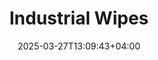 ---
type: product
layout: product
date: 2025-03-27T13:09:43+04:00
sitemap:
  priority: 1
  changefreq: "weekly"

# SEO metadata
seoTitleSuffix: "Heavy-Duty Shop Towels near me"
seoDescription: >-
  Industrial Wipes for Missouri auto shops: 1050 durable, lint-free wipes per roll. Perfect for mechanics and dealerships. Save 40% vs rental towels with fast shipping.

# Page content
title: "**Industrial Wipes**"
titlePrefix: "Missouri Mechanic Tools"
description: >-
  Industrial Wipes bring heavy-duty cleaning to Missouri shops. Each roll has 1050 lint-free wipes for oil, grease, and solvents. Durable and cost-effective at 40% less than rentals.

# price section
priceSection:
  title: "Unbeatable price"

# benefitsContent
benefitsImages:
  - image: "/images/wipes/product-main.jpg"
    alt: "Industrial Wipes for Missouri Auto Shops"

# benefitsContent
benefitsBlocks:
  - title: "Perfect for Auto Shops"
    text: >-
      These wipes clean oil and grease fast in Missouri dealerships and service centers. Tough enough for daily use, they keep your shop running smooth and professional.
  - title: "Strong and Soak Up Fast"
    text: >-
      Built to last, these wipes absorb spills quick without tearing. Ideal for Missouri mechanics tackling grime on tools and surfaces with no mess left behind.
  - title: "Works with Solvents in Auto Shops"
    text: >-
      Use these wipes with most solvents for top cleaning power. Missouri shops trust them for tools, equipment, and tough jobs needing a reliable solution.
  - title: "Big Savings for Missouri Garages"
    text: >-
      Get 1050 wipes per roll and save 40% over rental towels. Missouri service centers stock up cheap, keeping costs low and supplies steady all year.
  - title: "No Lint, Clean Finish"
    text: >-
      Low-lint design leaves no residue on windshields or parts. Missouri mechanics get a pro clean every time, perfect for precision work and interiors.
  - title: "Easy Use in Missouri Shops"
    text: >-
      Fits Tork dispensers for quick, one-hand grabs. Missouri garages cut waste and speed up work with these smooth-tear wipes ready to go.
  - title: "Fast Delivery to Missouri"
    text: >-
      Need wipes now? Fast shipping brings these to Missouri auto shops quick, ensuring you’re never low on heavy-duty cleaning gear when it counts.
  - title: "Multi-Use Shop Cleaner"
    text: >-
      From greasy tools to shop floors, these wipes handle it all. Missouri service managers love the versatility for daily automotive maintenance tasks.
  - title: "Budget-Friendly Bulk Buy"
    text: >-
      Missouri dealerships save big with 1050 wipes per roll. Affordable pricing means more cleaning power without breaking the bank on shop supplies.

# gallery section
gallery:
  id: "product-gallery"
  items:
    - image: "images/wipes/gallery-4.jpg"
      alt: "Industrial wipes effectively cleaning greasy automotive parts"
    - image: "images/wipes/gallery-5.jpg"
      alt: "Heavy-duty shop wipes in Tork floor dispenser for easy access"
    - image: "images/wipes/gallery-6.jpg"
      alt: "Industrial wipes demonstrating superior absorption of automotive fluids"

# testimonials section
testimonials:
  title: "# Customer reviews"
  items:
    - name: "Jake S."
      text: >-
        These wipes are awesome in my Missouri garage. They grab grease fast and don’t shred. A whole roll lasts me ages, and the price can’t be beat!
    - name: "Tina R."
      text: >-
        I use these in my Missouri dealership. They’re tough, soak up oil quick, and leave no lint. Way cheaper than rentals—my go-to shop towels now.
    - name: "Bobby L."
      text: >-
        Best wipes I’ve tried. They hold up scrubbing tools and don’t fall apart wet. Fast shipping keeps my shop stocked and ready.
    - name: "Kelly M."
      text: >-
        My Missouri service center loves these. They clean everything—grease, solvents, you name it. Big rolls save us money and hassle every day.
    - name: "Sam P."
      text: >-
        These wipes are solid for my auto shop. No lint, tough as nails, and they tear off easy. Great for quick cleanups and heavy jobs alike.
    - name: "Rita G."
      text: >-
        I grabbed these for my Missouri repair bay. They soak up spills fast and don’t leave a mess. Cheap and reliable—perfect for busy mechanics.
    - name: "Don H."
      text: >-
        These wipes rock. They handle oil and grime no problem, and the roll lasts forever. Saves me cash compared to other towels I’ve used.
    - name: "Amy T."
      text: >-
        My Missouri body shop swears by these. They’re strong, clean good, and don’t rip. Bulk rolls keep us going without constant reordering.
    - name: "Pete W."
      text: >-
        Love these wipes. They’re thick, soak up fast, and fit my dispenser perfect. Best deal for any shop needing solid cleaning gear.
    - name: "Luke B."
      text: >-
        These wipes are a steal for mechanics. They clean tough messes and last longer than others. Fast delivery keeps my garage happy.
    - name: "Carrie D."
      text: >-
        My  crew uses these daily. They’re durable, lint-free, and cheap in bulk. Great for keeping tools and bays clean without fuss.
    - name: "Nick F."
      text: >-
        These wipes are tops in my auto shop. They scrub grease easy, don’t tear, and save me money. Can’t go wrong with this bulk deal.

# FAQ section
faq:
  titleColored: "F.A.Q."
  questions:
    - question: "How tough are these wipes?"
      answer: >-
        Industrial Wipes are built for Missouri auto shops. They stay strong wet or dry, scrubbing grease and tools without tearing—perfect for heavy-duty jobs.
    - question: "Do they work with solvents?"
      answer: >-
        Yes, these wipes handle most solvents like degreasers in Missouri garages. They keep their strength, making them a go-to for versatile shop cleaning.
    - question: "How many wipes per roll?"
      answer: >-
        Each roll has 1050 wipes, great for Missouri service centers. Big rolls mean less reordering and more value for busy mechanics every day.
    - question: "Are they safe for delicate parts?"
      answer: >-
        Low-lint design makes them safe for Missouri shops to clean windshields and interiors. Tough yet gentle, they leave no residue behind.
    - question: "What dispensers fit these?"
      answer: >-
        They fit Tork floor dispensers in Missouri garages. Easy one-hand tears cut waste and speed up cleaning for mechanics on the go.
    - question: "How fast do they ship to Missouri?"
      answer: >-
        Fast shipping gets these wipes to Missouri quick. Keeps your shop stocked with heavy-duty cleaning gear whenever you need it most.
    - question: "Why switch from rental towels?"
      answer: >-
        Save 40% over rentals in Missouri with 1050 wipes per roll. More control, less cost—perfect for dealerships and repair shops statewide.
    - question: "Can Missouri shops save big?"
      answer: >-
        Yes, bulk rolls cut costs for Missouri mechanics. Affordable, durable wipes mean fewer replacements and more savings on shop supplies.

---